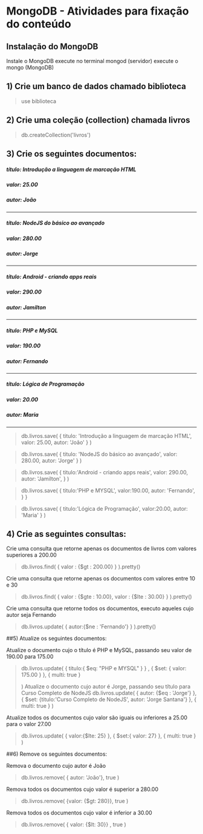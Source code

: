 # MongoDB - Atividades para fixação do conteúdo 



## Instalação do MongoDB
  Instale o MongoDB
  execute no terminal mongod (servidor)
  execute o mongo (MongoDB)

## 1) Crie um banco de dados chamado biblioteca
> use biblioteca

## 2) Crie uma coleção (collection) chamada livros
> db.createCollection('livros')

## 3) Crie os seguintes documentos:

#####  título: Introdução a linguagem de marcação HTML
#####  valor: 25.00
##### autor: João

------

  ##### título: NodeJS do básico ao avançado
  ##### valor: 280.00
  ##### autor: Jorge

------

  ##### título: Android - criando apps reais
  ##### valor: 290.00
  ##### autor: Jamilton


------
 ##### título: PHP e MySQL
 ##### valor: 190.00
 ##### autor: Fernando

------

 ##### título: Lógica de Programação
 ##### valor: 20.00
 ##### autor: Maria
------
> db.livros.save(
>	{
>		titulo: 'Introdução a linguagem de marcação HTML',
>		valor: 25.00,
>		autor: 'João'
>	}
>)

> db.livros.save(
>	{
>		titulo: 'NodeJS do básico ao avançado',
>		valor: 280.00,
>		autor: 'Jorge'
>	}
>)

> db.livros.save(
>	{
>		titulo:'Android - criando apps reais',
>		valor: 290.00,
>		autor: 'Jamilton',
>	}
>)

> db.livros.save(
>	{
>		titulo:'PHP e MYSQL',
>		valor:190.00,
>		autor: 'Fernando',
>	}
>}
	
> db.livros.save(
>	{
>		titulo:'Lógica de Programação',
>		valor:20.00,
>		autor: 'Maria'
>	}
>)


## 4) Crie as seguintes consultas:

 Crie uma consulta que retorne apenas os documentos de livros com valores superiores a 200.00
> db.livros.find(
>	{
>		valor : {$gt : 200.00}
>	}
> ).pretty()

 Crie uma consulta que retorne apenas os documentos com valores entre 10 e 30
	
	
> db.livros.find(
>	{
>		valor : {$gte : 10.00},
>		valor : {$lte : 30.00}
>	}
> ).pretty()

 Crie uma consulta que retorne todos os documentos, executo aqueles cujo autor seja Fernando

> db.livros.update(
>	{
>		autor:{$ne : 'Fernando'}
>	}
> ).pretty()



##5) Atualize os seguintes documentos:

 Atualize o documento cujo o título é PHP e MySQL, passando seu valor de 190.00 para 175.00
> db.livros.update(
>	{ 
>		titulo:{ $eq: "PHP e MYSQL" }
>	}
>	,
>	{
>		$set: {
>			valor: 175.00
>		}
>	},
>	{
>		multi: true
>	}
>
> )
 Atualize o documento cujo autor é Jorge, passando seu título para Curso Completo de NodeJS
> db.livros.update(
> {
>	autor: {$eq : 'Jorge'}
> },
> {
>	$set: {titulo:'Curso Completo de NodeJS', autor: 'Jorge Santana'}
> },
> {
>	multi: true
> }
> )


 Atualize todos os documentos cujo valor são iguais ou inferiores a 25.00 para o valor 27.00

> db.livros.update(
>	{
>		valor:{$lte: 25}
>	},
>	{
>		$set:{ valor: 27}
>	},
>	{
>		multi: true
>	}
> )


##6) Remove os seguintes documentos:

 Remova o documento cujo autor é João
> db.livros.remove(
>	{ autor: 'João'},
>	true
> )

 Remova todos os documentos cujo valor é superior a 280.00
> db.livros.remove(
>	{valor: {$gt: 280}}, true
> )

 Remova todos os documentos cujo valor é inferior a 30.00
> db.livros.remove(
>	{ valor: {$lt: 30}}
>	, true
> )